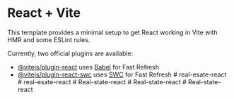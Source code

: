 # React + Vite

This template provides a minimal setup to get React working in Vite with HMR and some ESLint rules.

Currently, two official plugins are available:

- [@vitejs/plugin-react](https://github.com/vitejs/vite-plugin-react/blob/main/packages/plugin-react/README.md) uses [Babel](https://babeljs.io/) for Fast Refresh
- [@vitejs/plugin-react-swc](https://github.com/vitejs/vite-plugin-react-swc) uses [SWC](https://swc.rs/) for Fast Refresh
#   r e a l - e s a t e - r e a c t  
 #   r e a l - e s a t e - r e a c t  
 #   R e a l - s t a t e - r e a c t  
 #   R e a l - s t a t e - r e a c t  
 #   R e a l - s t a t e - r e a c t  
 